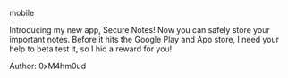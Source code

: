 mobile

Introducing my new app, Secure Notes! Now you can safely store your important notes. Before it hits the Google Play and App store, I need your help to beta test it, so I hid a reward for you!

Author: 0xM4hm0ud
